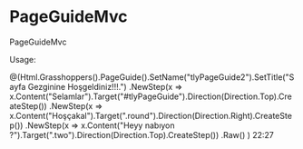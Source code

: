 # PageGuideMvc
PageGuideMvc


Usage:

@(Html.Grasshoppers().PageGuide().SetName("tlyPageGuide2").SetTitle("Sayfa Gezginine Hoşgeldiniz!!!.")
            .NewStep(x => x.Content("Selamlar").Target("#tlyPageGuide").Direction(Direction.Top).CreateStep())
            .NewStep(x => x.Content("Hoşçakal").Target(".round").Direction(Direction.Right).CreateStep())
            .NewStep(x => x.Content("Heyy nabıyon ?").Target(".two").Direction(Direction.Top).CreateStep())
            .Raw()
)
22:27
